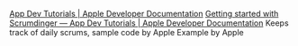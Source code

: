 
[App Dev Tutorials | Apple Developer Documentation](https://developer.apple.com/tutorials/app-dev-training/)
[Getting started with Scrumdinger — App Dev Tutorials | Apple Developer Documentation](https://developer.apple.com/tutorials/app-dev-training/getting-started-with-scrumdinger)
Keeps track of daily scrums, sample code by Apple
Example by Apple
